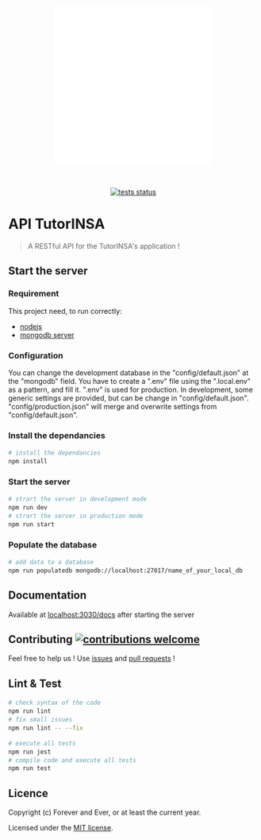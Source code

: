<p align="center"><img src="./tutorinsa.png" alt="Tutorinsa logo" align="center" style="width:320px"></p><br/>
<p align="center">
  <a href="https://github.com/Campus-INSA-CVL/tutorinsa-server/workflows/CI/badge.svg">
    <img src="https://github.com/Campus-INSA-CVL/tutorinsa-server/workflows/CI/badge.svg" alt="tests status" />
  </a>
</p>
 
# API TutorINSA

> A RESTful API for the TutorINSA's application !

## Start the server

### Requirement

This project need, to run correctly:

- [nodejs](https://nodejs.org/en/)
- [mongodb server](https://www.mongodb.com/try/download/community)

### Configuration

You can change the development database in the "config/default.json" at the "mongodb" field.
You have to create a ".env" file using the ".local.env" as a pattern, and fill it. ".env" is used for production. In development, some generic settings are provided, but can be change in "config/default.json". "config/production.json" will merge and overwrite settings from "config/default.json".

### Install the dependancies

```bash
# install the dependancies
npm install
```

### Start the server

```bash
# strart the server in development mode
npm run dev
# strart the server in production mode
npm run start
```

### Populate the database

```bash
# add data to a database
npm run populatedb mongodb://localhost:27017/name_of_your_local_db
```

## Documentation

Available at [localhost:3030/docs](localhost:3030/docs) after starting the server

## Contributing [![contributions welcome](https://img.shields.io/badge/contributions-welcome-brightgreen.svg?style=flat)](https://github.com/dwyl/esta/issues)

Feel free to help us ! Use [issues](https://github.com/Campus-INSA-CVL/tutorinsa-server/issues) and [pull requests](https://github.com/Campus-INSA-CVL/tutorinsa-server/pulls) !

## Lint & Test

```bash
# check syntax of the code
npm run lint
# fix small issues
npm run lint -- --fix
```

```bash
# execute all tests
npm run jest
# compile code and execute all tests
npm run test
```

## Licence

Copyright (c) Forever and Ever, or at least the current year.

Licensed under the [MIT license](https://github.com/Campus-INSA-CVL/tutorinsa-server/blob/dev/LICENSE).

